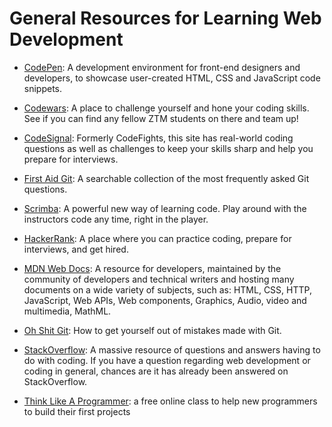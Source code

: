 # General Resources for Learning Web Development

- [CodePen](https://www.codepen.io/): A development environment for front-end designers and developers, to showcase user-created HTML, CSS and JavaScript code snippets.

- [Codewars](https://www.codewars.com/): A place to challenge yourself and hone your coding skills. See if you can find any fellow ZTM students on there and team up!

- [CodeSignal](https://www.codesignal.com): Formerly CodeFights, this site has real-world coding questions as well as challenges to keep your skills sharp and help you prepare for interviews.

- [First Aid Git](http://firstaidgit.io): A searchable collection of the most frequently asked Git questions.

- [Scrimba](https://scrimba.com/): A powerful new way of learning code. Play around with the instructors code any time, right in the player.

- [HackerRank](https://www.hackerrank.com/): A place where you can practice coding, prepare for interviews, and get hired.

- [MDN Web Docs](https://developer.mozilla.org/en-US/): A resource for developers, maintained by the community of developers and technical writers and hosting many documents on a wide variety of subjects, such as: HTML, CSS, HTTP, JavaScript, Web APIs, Web components, Graphics, Audio, video and multimedia, MathML.

- [Oh Shit Git](http://ohshitgit.com/): How to get yourself out of mistakes made with Git.

- [StackOverflow](https://stackoverflow.com/): A massive resource of questions and answers having to do with coding. If you have a question regarding web development or coding in general, chances are it has already been answered on StackOverflow.

- [Think Like A Programmer](https://thecodingclassroom.teachable.com/p/think-like-a-programmer): a free online class to help new programmers to build their first projects
